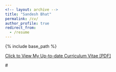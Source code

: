 ```yaml
---
<!-- layout: archive -->
title: "Sandesh Bhat"
permalink: /cv/
author_profile: true
redirect_from:
  - /resume
---
```


{% include base_path %}

[Click to View My Up-to-date Curriculum Vitae [PDF]]()

#<!-- <embed src="http://lantaoyu.com/files/lantaoyu_cv.pdf" width="650" height="1800" type='application/pdf'> -->
